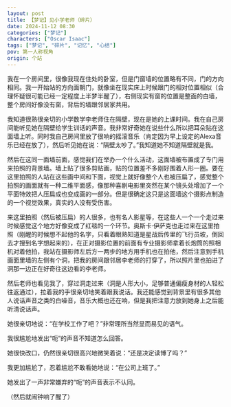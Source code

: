 ```yaml
---
layout: post
title: 【梦记】见小学老师（碎片）
date: 2024-11-12 08:30
categories: ["梦记"]
characters: ["Oscar Isaac"]
tags: ["梦记", "碎片", "记忆", "心结"]
pov: 第一人称视角
origin: 个站
---
```


我在一个房间里，很像我现在住处的卧室，但是门窗墙的位置略有不同，门的方向相同。我一开始站的方向面朝门，就像坐在现实床上时候跟门的相对位置相似（合理怀疑很可能已经一定程度上半梦半醒了），右侧现实有窗的位置是整面的白墙，整个房间好像没有窗，背后的墙跟邻居家共用。

我知道很熟很亲切的小学数学李老师住在隔壁，现在是她的上课时间。我在自己房间能听见她在隔壁给学生训话的声音。我非常好奇她在说些什么所以把耳朵贴在这面墙上听。同时我自己房间里放了很响的摇滚音乐（肯定因为早上设定的Alexa音乐已经在放了），然后听见她在说：“隔壁太吵了。”我知道她不知道隔壁就是我。

然后在这同一面墙前面，感觉我们在举办一个什么活动，这面墙被布置成了专门用来拍照的背景墙。墙上贴了很多剪贴画，贴的位置差不多刚好围着人形一圈。要在这里拍照的人站在这些画中间和下面，视觉上就好像整个人也被压扁了，感觉整个拍照的画面就有一种二维平面感，像那种喜剧电影里突然在某个镜头处增加了一个平面特效把人压扁成也变成画的一部分。但是很确定这只是这面墙这个摄影点制造的一个视觉效果，真实的人没有受伤害。

来这里拍照（然后被压扁）的人很多，也有名人影星等，在这些人一个一个走过来时候感觉这个地方好像变成了红毯的一个环节。奥斯卡·伊萨克也走过来在这里拍照（刚醒的时候想不起他的名字，只看着眼熟知道是星战后传里的飞行员坡，倒回去才搜到名字想起来的），在正对摄影位置的前面有专业摄影师拿着长炮筒的照相机对着他拍，我站在摄影师左后方一两步的地方用手机也在拍他，然后注意到手机画面里墙的左侧有个洞，把我的房间跟邻居李老师的打穿了，所以照片里也拍进了洞那一边正在好奇往这边看的李老师。

然后老师也看见我了，穿过洞走过来（洞是人形大小，足够普通偏瘦身材的人轻松往返通过），拉着我的手很亲切地笑着跟我说话。我还能感觉到背景里有很多其他人说话声音之类的白噪音，音乐大概也还在响，但是我把注意力放到她身上之后能听清说话声。

她很亲切地说：“在学校工作了吧？”非常理所当然显而易见的语气。

我很尴尬地发出“呃”的声音不知道怎么回答。

她很快改口，仍然很亲切很高兴地微笑着说：“还是决定读博了吗？”

我更加尴尬了，忍着尴尬不敢看她地说：“在公司上班了。”

她发出了一声非常嫌弃的“呃”的声音表示不认同。

（然后就闹钟响了醒了）

